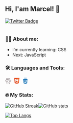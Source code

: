 <h2>Hi, I'am Marcel! 👋</h2>
<div id="badges">
  <a href="https://twitter.com/Meveltu">
    <img src="https://img.shields.io/badge/Twitter-blue?style=for-the-badge&logo=twitter&logoColor=white" alt="Twitter Badge"/>
  </a>
</div>

<div id="badges">
<img align="right" width= "400" scr="https://media.giphy.com/media/L1R1tvI9svkIWwpVYr/giphy.gif"
</div>
  
<div id="badges">
<img src="https://komarev.com/ghpvc/?username=meveltu&style=flat-square&color=blue" alt=""/>
</div>

### :man_technologist: About me:
- I’m currently learning: CSS
- Next: JavaScript

### :hammer_and_wrench: Languages and Tools:
<div>
  <img src="https://github.com/devicons/devicon/blob/master/icons/atom/atom-original.svg" title="atom" alt="atom" width="20" height="20"/>&nbsp;
  <img src="https://github.com/devicons/devicon/blob/master/icons/html5/html5-original.svg" title="HTML5" alt="HTML" width="20" height="20"/>&nbsp;
  <img src="https://github.com/devicons/devicon/blob/master/icons/css3/css3-plain-wordmark.svg"  title="CSS3" alt="CSS" width="20" height="20"/>&nbsp;
</div>

### :fire: My Stats:
[![GitHub Streak](https://streak-stats.demolab.com?user=Meveltu&theme=dark)](https://git.io/streak-stats)![GitHub stats](https://github-readme-stats.vercel.app/api?username=Meveltu&theme=dark&show_icons=true)

[![Top Langs](https://github-readme-stats.vercel.app/api/top-langs/?username=Meveltu&layout=compact&theme=dark)](https://github.com/anuraghazra/github-readme-stats)

<!--
**Meveltu/Meveltu** is a ✨ _special_ ✨ repository because its `README.md` (this file) appears on your GitHub profile.

Here are some ideas to get you started:

- 🔭 I’m currently working on ...
- 🌱 I’m currently learning ...
- 👯 I’m looking to collaborate on ...
- 🤔 I’m looking for help with ...
- 💬 Ask me about ...
- 📫 How to reach me: ...
- 😄 Pronouns: ...
- ⚡ Fun fact: ...
-->
